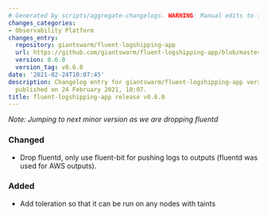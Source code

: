 ```yaml
---
# Generated by scripts/aggregate-changelogs. WARNING: Manual edits to this files will be overwritten.
changes_categories:
- Observability Platform
changes_entry:
  repository: giantswarm/fluent-logshipping-app
  url: https://github.com/giantswarm/fluent-logshipping-app/blob/master/CHANGELOG.md#v060
  version: 0.6.0
  version_tag: v0.6.0
date: '2021-02-24T10:07:45'
description: Changelog entry for giantswarm/fluent-logshipping-app version 0.6.0,
  published on 24 February 2021, 10:07.
title: fluent-logshipping-app release v0.6.0
---
```


_Note: Jumping to next minor version as we are dropping fluentd_
### Changed
- Drop fluentd, only use fluent-bit for pushing logs to outputs (fluentd was used for AWS outputs).
### Added
- Add toleration so that it can be run on any nodes with taints

